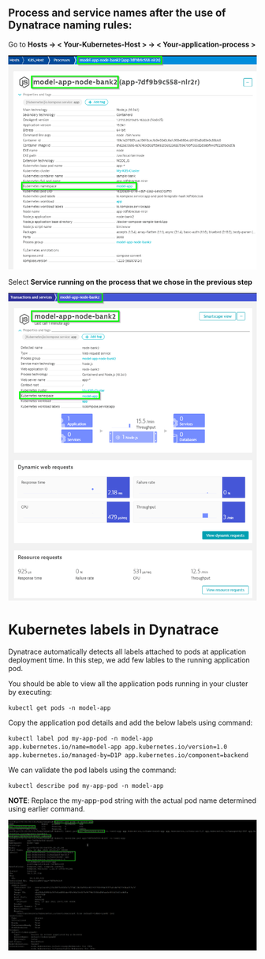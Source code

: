 ## Process and service names after the use of Dynatrace naming rules:

Go to **Hosts -> < Your-Kubernetes-Host > -> < Your-application-process >**

![image](../../assets/images/K8s-rule-process-names.png)

Select **Service running on the process that we chose in the previous step**

![image](../../assets/images/K8s-rule-service-names.png)


# Kubernetes labels in Dynatrace

Dynatrace automatically detects all labels attached to pods at application deployment time. In this step, we add few lables to the running application pod.

You should be able to view all the application pods running in your cluster by executing:

`kubectl get pods -n model-app`

Copy the application pod details and add the below labels using command:

`kubectl label pod my-app-pod -n model-app app.kubernetes.io/name=model-app app.kubernetes.io/version=1.0 app.kubernetes.io/managed-by=D1P app.kubernetes.io/component=backend`

We can validate the pod labels using the command:

`kubectl describe pod my-app-pod -n model-app`

**NOTE**: Replace the my-app-pod string with the actual pod name determined using earlier command.

![image](../../assets/images/K8s-Pod-Labels.png)

